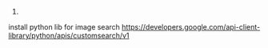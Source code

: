 
1. 
install python lib for image search
https://developers.google.com/api-client-library/python/apis/customsearch/v1

